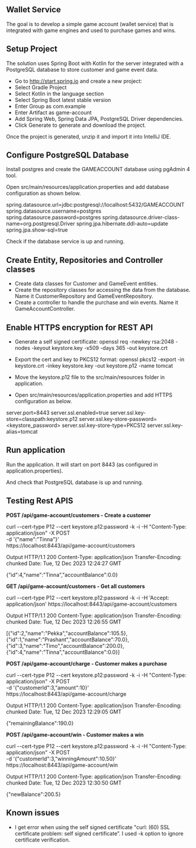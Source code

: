 ## Wallet Service

The goal is to develop a simple game account (wallet service) that is integrated with game engines and used to purchase games and wins.

## Setup Project

The solution uses Spring Boot with Kotlin for the server integrated with a PostgreSQL database to store customer and game event data.

- Go to http://start.spring.io and create a new project:
- Select Gradle Project
- Select Kotlin in the language section
- Select Spring Boot latest stable version
- Enter Group as com.example
- Enter Artifact as game-account
- Add Spring Web, Spring Data JPA, PostgreSQL Driver
 dependencies.
- Click Generate to generate and download the project.

Once the project is generated, unzip it and import it into IntelliJ IDE.

## Configure PostgreSQL Database

Install postgres and create the GAMEACCOUNT database using pgAdmin 4 tool.

Open src/main/resources/application.properties and add database configuration as shown below.

spring.datasource.url=jdbc:postgresql://localhost:5432/GAMEACCOUNT
spring.datasource.username=postgres
spring.datasource.password=postgres
spring.datasource.driver-class-name=org.postgresql.Driver
spring.jpa.hibernate.ddl-auto=update
spring.jpa.show-sql=true

Check if the database service is up and running.

## Create Entity, Repositories and Controller classes

- Create data classes for Customer and GameEvent entities.
- Create the repository classes for accessing the data from the database. Name it CustomerRepository and GameEventRepository.
- Create a controller to handle the purchase and win events. Name it GameAccountController.

## Enable HTTPS encryption for REST API

- Generate a self signed certificate:
openssl req -newkey rsa:2048 -nodes -keyout keystore.key -x509 -days 365 -out keystore.crt

- Export the cert and key to PKCS12 format:
openssl pkcs12 -export -in keystore.crt -inkey keystore.key -out keystore.p12 -name tomcat

- Move the keystore.p12 file to the src/main/resources folder in application.

- Open src/main/resources/application.properties and add HTTPS configuration as below.

server.port=8443
server.ssl.enabled=true
server.ssl.key-store=classpath:keystore.p12
server.ssl.key-store-password=<keystore_password>
server.ssl.key-store-type=PKCS12
server.ssl.key-alias=tomcat

## Run application

Run the application. It will start on port 8443 (as configured in application.properties).

And check that PostgreSQL database is up and running.

## Testing Rest APIS

**POST /api/game-account/customers - Create a customer**

curl --cert-type P12 --cert keystore.p12:password -k -i -H "Content-Type: application/json" -X POST \
-d '{"name":"Tinna"}' \
https://localhost:8443/api/game-account/customers

Output
HTTP/1.1 200 
Content-Type: application/json
Transfer-Encoding: chunked
Date: Tue, 12 Dec 2023 12:24:27 GMT

{"id":4,"name":"Tinna","accountBalance":0.0}

**GET /api/game-account/customers - Get all customers**

curl --cert-type P12 --cert keystore.p12:password -k -i -H 'Accept: application/json' https://localhost:8443/api/game-account/customers

Output
HTTP/1.1 200 
Content-Type: application/json
Transfer-Encoding: chunked
Date: Tue, 12 Dec 2023 12:26:55 GMT

[{"id":2,"name":"Pekka","accountBalance":105.5},{"id":1,"name":"Prashant","accountBalance":70.0},{"id":3,"name":"Timo","accountBalance":200.0},{"id":4,"name":"Tinna","accountBalance":0.0}]

**POST /api/game-account/charge - Customer makes a purchase**

curl --cert-type P12 --cert keystore.p12:password -k -i -H "Content-Type: application/json" -X POST \
-d '{"customerId":3,"amount":10}' \
https://localhost:8443/api/game-account/charge

Output
HTTP/1.1 200 
Content-Type: application/json
Transfer-Encoding: chunked
Date: Tue, 12 Dec 2023 12:29:05 GMT

{"remainingBalance":190.0}

**POST /api/game-account/win - Customer makes a win**

curl --cert-type P12 --cert keystore.p12:password -k -i -H "Content-Type: application/json" -X POST \
-d '{"customerId":3,"winningAmount":10.50}' \
https://localhost:8443/api/game-account/win

Output
HTTP/1.1 200 
Content-Type: application/json
Transfer-Encoding: chunked
Date: Tue, 12 Dec 2023 12:30:50 GMT

{"newBalance":200.5}

## Known issues
- I get error when using the self signed certificate "curl: (60) SSL certificate problem: self signed certificate”. I used -k option to ignore certificate verification.










